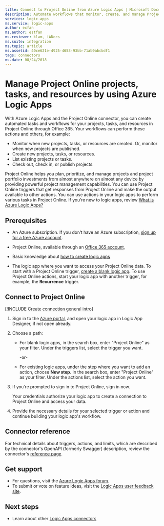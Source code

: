 ```yaml
---
title: Connect to Project Online from Azure Logic Apps | Microsoft Docs
description: Automate workflows that monitor, create, and manage Project Online projects, tasks, and resources by using Azure Logic Apps
services: logic-apps
ms.service: logic-apps
author: ecfan
ms.author: estfan
ms.reviewer: klam, LADocs
ms.suite: integration
ms.topic: article
ms.assetid: 40ce621e-4925-4653-93bb-71ab9abcbdf1
tags: connectors
ms.date: 08/24/2018
---
```


# Manage Project Online projects, tasks, and resources by using Azure Logic Apps

With Azure Logic Apps and the Project Online connector, 
you can create automated tasks and workflows for your projects, 
tasks, and resources in Project Online through Office 365. 
Your workflows can perform these actions and others, for example:

* Monitor when new projects, tasks, or resources are created. 
Or, monitor when new projects are published.
* Create new projects, tasks, or resources.
* List existing projects or tasks.
* Check out, check in, or publish projects.

Project Online helps you plan, prioritize, and manage projects 
and project portfolio investments from almost anywhere on almost 
any device by providing powerful project management capabilities. 
You can use Project Online triggers that get responses from 
Project Online and make the output available to other actions. 
You can use actions in your logic apps to perform various tasks 
in Project Online. If you're new to logic apps, review 
[What is Azure Logic Apps?](../logic-apps/logic-apps-overview.md)

## Prerequisites

* An Azure subscription. If you don't have an Azure subscription, 
<a href="https://azure.microsoft.com/free/" target="_blank">sign up for a free Azure account</a>. 

* Project Online, available through an [Office 365 account](https://www.office.com/), 

* Basic knowledge about 
[how to create logic apps](../logic-apps/quickstart-create-first-logic-app-workflow.md)

* The logic app where you want to access your Project Online data. 
To start with a Project Online trigger, [create a blank logic app](../logic-apps/quickstart-create-first-logic-app-workflow.md). 
To use Project Online actions, start your logic app with another trigger, 
for example, the **Recurrence** trigger.

## Connect to Project Online

[!INCLUDE [Create connection general intro](../../includes/connectors-create-connection-general-intro.md)]

1. Sign in to the [Azure portal](https://portal.azure.com), 
and open your logic app in Logic App Designer, if not open already.

1. Choose a path: 

   * For blank logic apps, in the search box, 
   enter "Project Online" as your filter. 
   Under the triggers list, select the trigger you want. 

     -or-

   * For existing logic apps, under the step where you want 
   to add an action, choose **New step**. In the search box, 
   enter "Project Online" as your filter. Under the actions list, 
   select the action you want.

1. If you're prompted to sign in to Project Online, sign in now.

   Your credentials authorize your logic app to create a 
   connection to Project Online and access your data.

1. Provide the necessary details for your selected trigger or 
action and continue building your logic app's workflow.

## Connector reference

For technical details about triggers, actions, and limits, which are 
described by the connector's OpenAPI (formerly Swagger) description, 
review the connector's [reference page](/connectors/projectonline/).

## Get support

* For questions, visit the [Azure Logic Apps forum](https://social.msdn.microsoft.com/Forums/en-US/home?forum=azurelogicapps).
* To submit or vote on feature ideas, visit the [Logic Apps user feedback site](http://aka.ms/logicapps-wish).

## Next steps

* Learn about other [Logic Apps connectors](../connectors/apis-list.md)